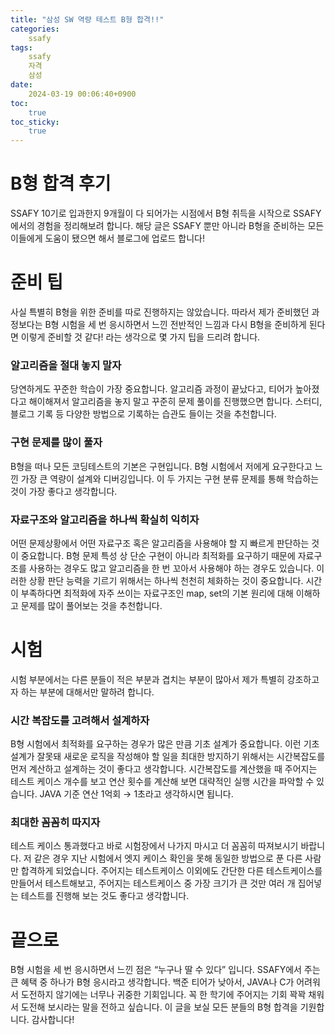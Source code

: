 ```yaml
---
title: "삼성 SW 역량 테스트 B형 합격!!"
categories:
    ssafy
tags:
    ssafy
    자격
    삼성
date:
    2024-03-19 00:06:40+0900
toc:
    true
toc_sticky:
    true
---
```


# B형 합격 후기

SSAFY 10기로 입과한지 9개월이 다 되어가는 시점에서 B형 취득을 시작으로 SSAFY에서의 경험을 정리해보려 합니다.
해당 글은 SSAFY 뿐만 아니라 B형을 준비하는 모든 이들에게 도움이 됐으면 해서 블로그에 업로드 합니다!


# 준비 팁
사실 특별히 B형을 위한 준비를 따로 진행하지는 않았습니다. 따라서 제가 준비했던 과정보다는 B형 시험을 세 번 응시하면서 느낀 전반적인 느낌과 다시 B형을 준비하게 된다면 이렇게 준비할 것 같다! 라는 생각으로 몇 가지 팁을 드리려 합니다.
### 알고리즘을 절대 놓지 말자
당연하게도 꾸준한 학습이 가장 중요합니다. 알고리즘 과정이 끝났다고, 티어가 높아졌다고 해이해져서 알고리즘을 놓지 말고 꾸준히 문제 풀이를 진행했으면 합니다. 스터디, 블로그 기록 등 다양한 방법으로 기록하는 습관도 들이는 것을 추천합니다.
### 구현 문제를 많이 풀자
B형을 떠나 모든 코딩테스트의 기본은 구현입니다. B형 시험에서 저에게 요구한다고 느낀 가장 큰 역량이 설계와 디버깅입니다. 이 두 가지는 구현 분류 문제를 통해 학습하는 것이 가장 좋다고 생각합니다.
### 자료구조와 알고리즘을 하나씩 확실히 익히자
어떤 문제상황에서 어떤 자료구조 혹은 알고리즘을 사용해야 할 지 빠르게 판단하는 것이 중요합니다. B형 문제 특성 상 단순 구현이 아니라 최적화를 요구하기 때문에 자료구조를 사용하는 경우도 많고 알고리즘을 한 번 꼬아서 사용해야 하는 경우도 있습니다. 이러한 상황 판단 능력을 기르기 위해서는 하나씩 천천히 체화하는 것이 중요합니다.
시간이 부족하다면 최적화에 자주 쓰이는 자료구조인 map, set의 기본 원리에 대해 이해하고 문제를 많이 풀어보는 것을 추천합니다.


# 시험
시험 부분에서는 다른 분들이 적은 부분과 겹치는 부분이 많아서 제가 특별히 강조하고자 하는 부분에 대해서만 말하려 합니다.
### 시간 복잡도를 고려해서 설계하자
B형 시험에서 최적화를 요구하는 경우가 많은 만큼 기초 설계가 중요합니다. 이런 기초 설계가 잘못돼 새로운 로직을 작성해야 할 일을 최대한 방지하기 위해서는 시간복잡도를 먼저 계산하고 설계하는 것이 좋다고 생각합니다. 시간복잡도를 계산했을 때 주어지는 테스트 케이스 개수를 보고 연산 횟수를 계산해 보면 대략적인 실행 시간을 파악할 수 있습니다. JAVA 기준 연산 1억회 → 1초라고 생각하시면 됩니다.
### 최대한 꼼꼼히 따지자
테스트 케이스 통과했다고 바로 시험장에서 나가지 마시고 더 꼼꼼히 따져보시기 바랍니다. 저 같은 경우 지난 시험에서 엣지 케이스 확인을 못해 동일한 방법으로 푼 다른 사람만 합격하게 되었습니다. 주어지는 테스트케이스 이외에도 간단한 다른 테스트케이스를 만들어서 테스트해보고, 주어지는 테스트케이스 중 가장 크기가 큰 것만 여러 개 집어넣는 테스트를 진행해 보는 것도 좋다고 생각합니다.


# 끝으로
B형 시험을 세 번 응시하면서 느낀 점은 “누구나 딸 수 있다” 입니다. SSAFY에서 주는 큰 혜택 중 하나가 B형 응시라고 생각합니다. 백준 티어가 낮아서, JAVA나 C가 어려워서 도전하지 않기에는 너무나 귀중한 기회입니다. 꼭 한 학기에 주어지는 기회 꽉꽉 채워서 도전해 보시라는 말을 전하고 싶습니다. 이 글을 보실 모든 분들의 B형 합격을 기원합니다. 감사합니다!

